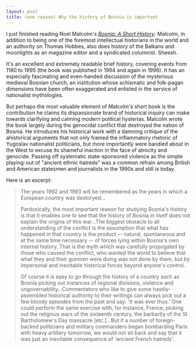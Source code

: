```yaml
---
layout: post
title: (one reason) Why the history of Bosnia is important
---
```


I just finished reading Noel Malcolm's [_Bosnia: A Short History_](http://books.google.com/books/about/Bosnia.html?id=Cvk6oMf9R7AC). Malcolm, in  addition to being one of the foremost intellectual historians in the world and an authority on Thomas Hobbes, also does history of the Balkans and moonlights as an magazine editor and a syndicated columnist. Sheesh.

It's an excellent and extremely readable brief history, covering events from 1180 to 1995 (the book was published in 1994 and again in 1996). It has an especially fascinating and even-handed discussion of the mysterious medieval Bosnian church, an institution whose schismatic and folk-pagan dimensions have been often exaggerated and enlisted in the service of nationalist mythologies.

But perhaps the most valuable element of Malcolm's short book is the contribution he claims its dispassionate brand of historical inquiry can make towards clarifying and calming modern political hysterias. Malcolm wrote the book largely during the genocidal conflict that destroyed the nation of Bosnia. He introduces his historical work with a damning critique of the ahistorical arguments that not only framed the inflammatory rhetoric of Yugoslav nationalist politicians, but more importantly were bandied about in the West to excuse its shameful inaction in the face of atrocity and genocide. Passing off systematic state-sponsored violence as the simple playing-out of "ancient ethnic hatreds" was a common refrain among British and American statesmen and journalists in the 1990s and still is today.

Here is an excerpt:

<blockquote>
	<p>The years 1992 and 1993 will be remembered as the years in which a European country was destoryed...</p>
	<p>Pardoxically, the most important reason for studying Bosnia's history is that it enables one to see that the history of Bosnia in itself does not explain the origins of this war...The biggest obstacle to all understanding of the conflict is the assumption that what has happened in that country is the product -- natural, spontaneous and at the same time necessary -- of forces lying within Bosnia's own internal history. That is the myth which was carefully propogated by those who caused the conflict, who wanted the world to believe that what they and their gunmen were doing was not done by them, but by impersonal and inevitable historical forces beyond anyone's control.</p>
	<p>Of course it is easy to go through the history of a country such as Bosnia picking out instances of regional divisions, violence and ungovernability...Commentators who like to give some hastily-assembled historical authority to their writings can always pick out a few bloody episodes from the past and say: 'It was ever thus.' One could perform the same exercise with, for instance, France, picking out the religious wars of the sixteenth century, the barbarity of the St Bartholomew's Day massacre [etc.]...But if a number of foreign-backed politicians and military commanders began bombarding Paris with heavy artillery tomorrow, we would not sit back and say that it was just an inevitable consequence of 'ancient French hatreds'.</p>
</blockquote>